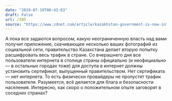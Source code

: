 ```yaml
---
date: "2019-07-19T00:43:03"
draft: False
url: /395
source: "https://www.zdnet.com/article/kazakhstan-government-is-now-intercepting-all-https-traffic/"
---
```


А пока все задаются вопросом, какую неограниченную власть над вами получит приложение, скачивающее несколько ваших фотографий из социальной сети, правительство Казахстана делает вторую попытку расшифровать весь трафик в стране. Со вчерашнего дня все пользователи интернета в столице страны официально (и неофициально — в остальных городах тоже) для доступа в интернет должны установить сертификат, выпущенный правительством. 
Нет сертификата — нет интернета. То есть физически провайдеры не пропустят трафик пользователя.
Разумеется, всё делается для блага и безопасности населения. 
Интересно, как скоро о положительном опыте заговорят в соседних странах?
